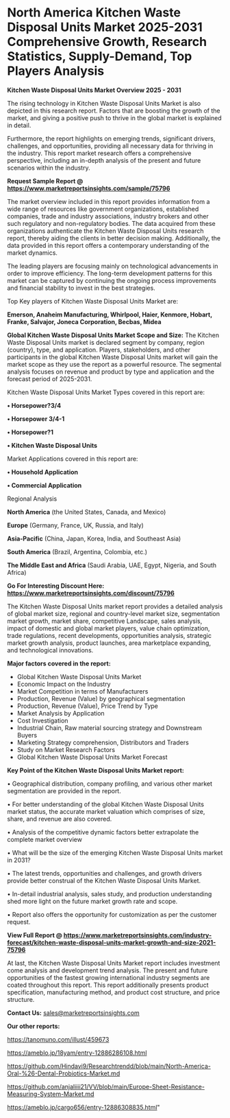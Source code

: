 # North America Kitchen Waste Disposal Units Market 2025-2031 Comprehensive Growth, Research Statistics, Supply-Demand,  Top Players Analysis

<Strong> Kitchen Waste Disposal Units Market Overview 2025 - 2031</strong>

The rising technology in Kitchen Waste Disposal Units Market is also depicted in this research report. Factors that are boosting the growth of the market, and giving a positive push to thrive in the global market is explained in detail.

Furthermore, the report highlights on emerging trends, significant drivers, challenges, and opportunities, providing all necessary data for thriving in the industry. This report market research offers a comprehensive perspective, including an in-depth analysis of the present and future scenarios within the industry.

<strong>Request Sample Report @ <a href=https://www.marketreportsinsights.com/sample/75796>https://www.marketreportsinsights.com/sample/75796</a></strong>

The market overview included in this report provides information from a wide range of resources like government organizations, established companies, trade and industry associations, industry brokers and other such regulatory and non-regulatory bodies. The data acquired from these organizations authenticate the Kitchen Waste Disposal Units research report, thereby aiding the clients in better decision making. Additionally, the data provided in this report offers a contemporary understanding of the market dynamics.

The leading players are focusing mainly on technological advancements in order to improve efficiency. The long-term development patterns for this market can be captured by continuing the ongoing process improvements and financial stability to invest in the best strategies.

Top Key players of Kitchen Waste Disposal Units Market are:

<strong>Emerson, Anaheim Manufacturing, Whirlpool, Haier, Kenmore, Hobart, Franke, Salvajor, Joneca Corporation, Becbas, Midea</strong>

<strong><b>Global Kitchen Waste Disposal Units Market Scope and Size:</b></strong>
The Kitchen Waste Disposal Units market is declared segment by company, region (country), type, and application. Players, stakeholders, and other participants in the global Kitchen Waste Disposal Units market will gain the market scope as they use the report as a powerful resource. The segmental analysis focuses on revenue and product by type and application and the forecast period of 2025-2031.

Kitchen Waste Disposal Units Market Types covered in this report are:

<strong>• Horsepower?3/4

• Horsepower 3/4-1

• Horsepower?1

• Kitchen Waste Disposal Units</strong>

Market Applications covered in this report are:

<strong>• Household Application

• Commercial Application</strong> 

Regional Analysis

<strong>North America</strong> (the United States, Canada, and Mexico)

<strong>Europe</strong> (Germany, France, UK, Russia, and Italy)

<strong>Asia-Pacific</strong> (China, Japan, Korea, India, and Southeast Asia)

<strong>South America</strong> (Brazil, Argentina, Colombia, etc.)

<strong>The Middle East and Africa</strong> (Saudi Arabia, UAE, Egypt, Nigeria, and South Africa)

<strong>Go For Interesting Discount Here: <a href=https://www.marketreportsinsights.com/discount/75796>https://www.marketreportsinsights.com/discount/75796</a></strong>

The Kitchen Waste Disposal Units market report provides a detailed analysis of global market size, regional and country-level market size, segmentation market growth, market share, competitive Landscape, sales analysis, impact of domestic and global market players, value chain optimization, trade regulations, recent developments, opportunities analysis, strategic market growth analysis, product launches, area marketplace expanding, and technological innovations.

<strong><b>Major factors covered in the report:</b></strong>
<ul>
  <li>Global Kitchen Waste Disposal Units Market </li>
  <li>Economic Impact on the Industry</li>
  <li>Market Competition in terms of Manufacturers</li>
  <li>Production, Revenue (Value) by geographical segmentation</li>
  <li>Production, Revenue (Value), Price Trend by Type</li>
  <li>Market Analysis by Application</li>
  <li>Cost Investigation</li>
  <li>Industrial Chain, Raw material sourcing strategy and Downstream Buyers</li>
  <li>Marketing Strategy comprehension, Distributors and Traders</li>
  <li>Study on Market Research Factors</li>
  <li>Global Kitchen Waste Disposal Units Market Forecast</li>
</ul>

<strong><b>Key Point of the Kitchen Waste Disposal Units Market report:</b></strong>

• Geographical distribution, company profiling, and various other market segmentation are provided in the report.

• For better understanding of the global Kitchen Waste Disposal Units market status, the accurate market valuation which comprises of size, share, and revenue are also covered.

• Analysis of the competitive dynamic factors better extrapolate the complete market overview

• What will be the size of the emerging Kitchen Waste Disposal Units market in 2031?

• The latest trends, opportunities and challenges, and growth drivers provide better construal of the Kitchen Waste Disposal Units Market.

• In-detail industrial analysis, sales study, and production understanding shed more light on the future market growth rate and scope.

• Report also offers the opportunity for customization as per the customer request.

<strong><b>View Full Report @ <a href=https://www.marketreportsinsights.com/industry-forecast/kitchen-waste-disposal-units-market-growth-and-size-2021-75796>https://www.marketreportsinsights.com/industry-forecast/kitchen-waste-disposal-units-market-growth-and-size-2021-75796</a></b></strong>


At last, the Kitchen Waste Disposal Units Market report includes investment come analysis and development trend analysis. The present and future opportunities of the fastest growing international industry segments are coated throughout this report. This report additionally presents product specification, manufacturing method, and product cost structure, and price structure.

<strong>Contact Us:</strong>
sales@marketreportsinsights.com

<strong>Our other reports:</strong>

<a href=https://tanomuno.com/illust/459673>https://tanomuno.com/illust/459673</a>

<a href=https://ameblo.jp/18yam/entry-12886286108.html>https://ameblo.jp/18yam/entry-12886286108.html</a>

<a href=https://github.com/Hindavi9/Researchtrendd/blob/main/North-America-Oral-%26-Dental-Probiotics-Market.md>https://github.com/Hindavi9/Researchtrendd/blob/main/North-America-Oral-%26-Dental-Probiotics-Market.md</a>

<a href=https://github.com/anjaliiii21/VV/blob/main/Europe-Sheet-Resistance-Measuring-System-Market.md>https://github.com/anjaliiii21/VV/blob/main/Europe-Sheet-Resistance-Measuring-System-Market.md</a>

<a href=https://ameblo.jp/cargo656/entry-12886308835.html>https://ameblo.jp/cargo656/entry-12886308835.html</a>"
